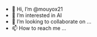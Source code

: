- 👋 Hi, I’m @mouyox21
- 👀 I’m interested in AI
- 💞️ I’m looking to collaborate on ...
- 📫 How to reach me ...

<!---
mouyox21/mouyox21 is a ✨ special ✨ repository because its `README.md` (this file) appears on your GitHub profile.
You can click the Preview link to take a look at your changes.
--->
